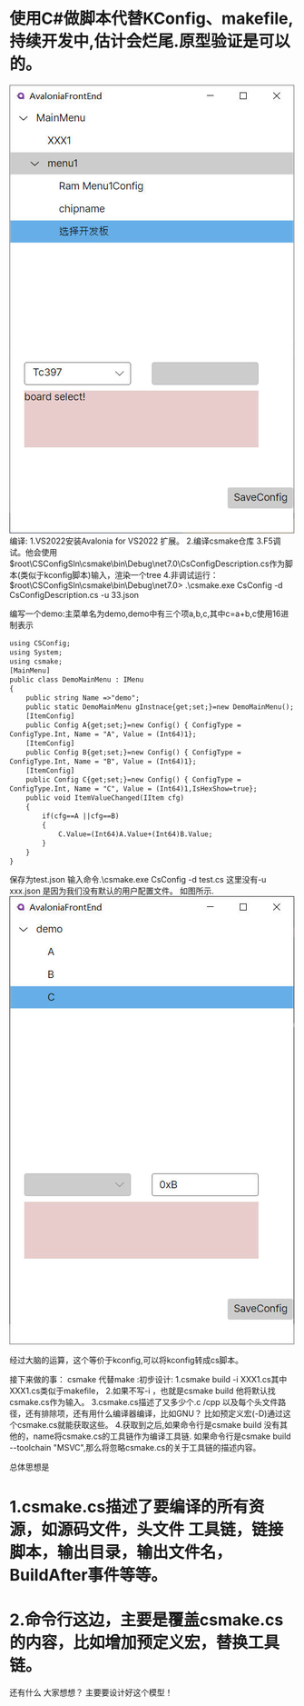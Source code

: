 # 使用C#做脚本代替KConfig、makefile,持续开发中,估计会烂尾.原型验证是可以的。
![](./doc/index.jpg)
编译:
1.VS2022安装Avalonia for VS2022 扩展。
2.编译csmake仓库
3.F5调试。他会使用$root\CSConfigSln\csmake\bin\Debug\net7.0\CsConfigDescription.cs作为脚本(类似于kconfig脚本)输入，渲染一个tree
4.非调试运行：$root\CSConfigSln\csmake\bin\Debug\net7.0> .\csmake.exe CsConfig -d CsConfigDescription.cs -u 33.json

编写一个demo:主菜单名为demo,demo中有三个项a,b,c,其中c=a+b,c使用16进制表示
```
using CSConfig;
using System;
using csmake;
[MainMenu]
public class DemoMainMenu : IMenu
{
    public string Name =>"demo";
    public static DemoMainMenu gInstnace{get;set;}=new DemoMainMenu();
    [ItemConfig]
    public Config A{get;set;}=new Config() { ConfigType = ConfigType.Int, Name = "A", Value = (Int64)1};
    [ItemConfig]
    public Config B{get;set;}=new Config() { ConfigType = ConfigType.Int, Name = "B", Value = (Int64)1};
    [ItemConfig]
    public Config C{get;set;}=new Config() { ConfigType = ConfigType.Int, Name = "C", Value = (Int64)1,IsHexShow=true};
    public void ItemValueChanged(IItem cfg)
    {
        if(cfg==A ||cfg==B)
        {
            C.Value=(Int64)A.Value+(Int64)B.Value;
        }
    }
}
```
保存为test.json
输入命令.\csmake.exe CsConfig -d test.cs   这里没有-u xxx.json 是因为我们没有默认的用户配置文件。
如图所示.
![](./doc/sample.jpg)



经过大脑的运算，这个等价于kconfig,可以将kconfig转成cs脚本。

接下来做的事：
csmake 代替make :初步设计: 
1.csmake build -i XXX1.cs其中XXX1.cs类似于makefile，
2.如果不写-i ，也就是csmake build 他将默认找csmake.cs作为输入。
3.csmake.cs描述了又多少个.c /cpp 以及每个头文件路径，还有排除项，还有用什么编译器编译，比如GNU？
    比如预定义宏(-D)通过这个csmake.cs就能获取这些。
4.获取到之后,如果命令行是csmake  build 没有其他的，name将csmake.cs的工具链作为编译工具链.
    如果命令行是csmake build --toolchain "MSVC",那么将忽略csmake.cs的关于工具链的描述内容。

总体思想是
# 1.csmake.cs描述了要编译的所有资源，如源码文件，头文件 工具链，链接脚本，输出目录，输出文件名，BuildAfter事件等等。
# 2.命令行这边，主要是覆盖csmake.cs的内容，比如增加预定义宏，替换工具链。
还有什么 大家想想？
主要要设计好这个模型！



